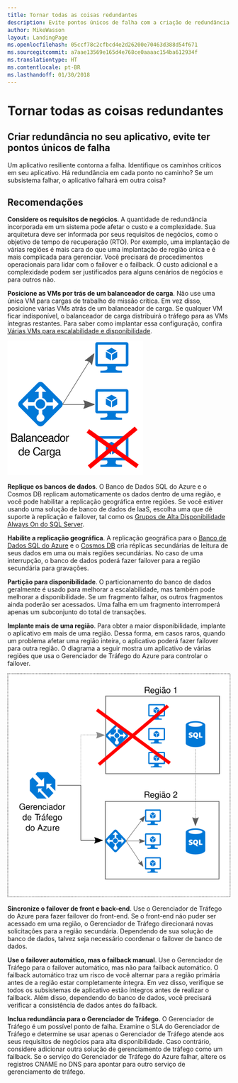 ```yaml
---
title: Tornar todas as coisas redundantes
description: Evite pontos únicos de falha com a criação de redundância em seu aplicativo.
author: MikeWasson
layout: LandingPage
ms.openlocfilehash: 05ccf78c2cfbcd4e2d26200e70463d388d54f671
ms.sourcegitcommit: a7aae13569e165d4e768ce0aaaac154ba612934f
ms.translationtype: HT
ms.contentlocale: pt-BR
ms.lasthandoff: 01/30/2018
---
```

# <a name="make-all-things-redundant"></a>Tornar todas as coisas redundantes

## <a name="build-redundancy-into-your-application-to-avoid-having-single-points-of-failure"></a>Criar redundância no seu aplicativo, evite ter pontos únicos de falha

Um aplicativo resiliente contorna a falha. Identifique os caminhos críticos em seu aplicativo. Há redundância em cada ponto no caminho? Se um subsistema falhar, o aplicativo falhará em outra coisa?

## <a name="recommendations"></a>Recomendações 

**Considere os requisitos de negócios**. A quantidade de redundância incorporada em um sistema pode afetar o custo e a complexidade. Sua arquitetura deve ser informada por seus requisitos de negócios, como o objetivo de tempo de recuperação (RTO). Por exemplo, uma implantação de várias regiões é mais cara do que uma implantação de região única e é mais complicada para gerenciar. Você precisará de procedimentos operacionais para lidar com o failover e o failback. O custo adicional e a complexidade podem ser justificados para alguns cenários de negócios e para outros não.

**Posicione as VMs por trás de um balanceador de carga**. Não use uma única VM para cargas de trabalho de missão crítica. Em vez disso, posicione várias VMs atrás de um balanceador de carga. Se qualquer VM ficar indisponível, o balanceador de carga distribuirá o tráfego para as VMs íntegras restantes. Para saber como implantar essa configuração, confira [Várias VMs para escalabilidade e disponibilidade][multi-vm-blueprint].

![](./images/load-balancing.svg)

**Replique os bancos de dados**. O Banco de Dados SQL do Azure e o Cosmos DB replicam automaticamente os dados dentro de uma região, e você pode habilitar a replicação geográfica entre regiões. Se você estiver usando uma solução de banco de dados de IaaS, escolha uma que dê suporte à replicação e failover, tal como os [Grupos de Alta Disponibilidade Always On do SQL Server][sql-always-on]. 

**Habilite a replicação geográfica**. A replicação geográfica para o [Banco de Dados SQL do Azure][sql-geo-replication] e o [Cosmos DB][cosmosdb-geo-replication] cria réplicas secundárias de leitura de seus dados em uma ou mais regiões secundárias. No caso de uma interrupção, o banco de dados poderá fazer failover para a região secundária para gravações.

**Partição para disponibilidade**. O particionamento do banco de dados geralmente é usado para melhorar a escalabilidade, mas também pode melhorar a disponibilidade. Se um fragmento falhar, os outros fragmentos ainda poderão ser acessados. Uma falha em um fragmento interromperá apenas um subconjunto do total de transações. 

**Implante mais de uma região**. Para obter a maior disponibilidade, implante o aplicativo em mais de uma região. Dessa forma, em casos raros, quando um problema afetar uma região inteira, o aplicativo poderá fazer failover para outra região. O diagrama a seguir mostra um aplicativo de várias regiões que usa o Gerenciador de Tráfego do Azure para controlar o failover.

![](images/failover.svg)

**Sincronize o failover de front e back-end**. Use o Gerenciador de Tráfego do Azure para fazer failover do front-end. Se o front-end não puder ser acessado em uma região, o Gerenciador de Tráfego direcionará novas solicitações para a região secundária. Dependendo de sua solução de banco de dados, talvez seja necessário coordenar o failover de banco de dados. 

**Use o failover automático, mas o failback manual**. Use o Gerenciador de Tráfego para o failover automático, mas não para failback automático. O failback automático traz um risco de você alternar para a região primária antes de a região estar completamente íntegra. Em vez disso, verifique se todos os subsistemas de aplicativo estão íntegros antes de realizar o failback. Além disso, dependendo do banco de dados, você precisará verificar a consistência de dados antes do failback.

**Inclua redundância para o Gerenciador de Tráfego**. O Gerenciador de Tráfego é um possível ponto de falha. Examine o SLA do Gerenciador de Tráfego e determine se usar apenas o Gerenciador de Tráfego atende aos seus requisitos de negócios para alta disponibilidade. Caso contrário, considere adicionar outra solução de gerenciamento de tráfego como um failback. Se o serviço do Gerenciador de Tráfego do Azure falhar, altere os registros CNAME no DNS para apontar para outro serviço de gerenciamento de tráfego.



<!-- links -->

[multi-vm-blueprint]: ../../reference-architectures/virtual-machines-windows/multi-vm.md

[cassandra]: http://cassandra.apache.org/
[cosmosdb-geo-replication]: /azure/cosmos-db/distribute-data-globally
[sql-always-on]: https://msdn.microsoft.com/library/hh510230.aspx
[sql-geo-replication]: /azure/sql-database/sql-database-geo-replication-overview
